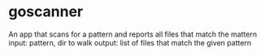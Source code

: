 # goscanner
An app that scans for a pattern and reports all files that match the mattern
input: pattern, dir to walk
output: list of files that match the given pattern
